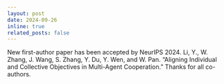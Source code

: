 ```yaml
---
layout: post
date: 2024-09-26
inline: true
related_posts: false
---
```


New first-author paper has been accepted by NeurIPS 2024. Li, Y., W. Zhang, J. Wang, S. Zhang, Y. Du, Y. Wen, and W. Pan. “Aligning Individual and Collective Objectives in Multi-Agent Cooperation.” Thanks for all co-authors.
